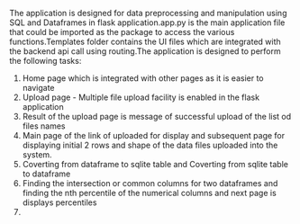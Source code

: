 
The application is designed for data preprocessing and manipulation using SQL and Dataframes in flask application.app.py is the main application file that could be imported as the package to access the various functions.Templates folder contains the UI files which are integrated with the backend api call using routing.The application is designed to perform the following tasks:
1. Home page which is integrated with other pages as it is easier to navigate
2. Upload page - Multiple file upload facility is enabled in the flask application
3. Result of the upload page is message of successful upload of the list od files names
4. Main page of the link of uploaded for display and subsequent page for displaying initial 2 rows and shape of the data files uploaded into the system.
6. Coverting from dataframe to sqlite table and Coverting from sqlite table to dataframe
7. Finding the intersection or common columns for two dataframes and finding the nth percentile of the 
    numerical columns and next page is displays percentiles
8.

